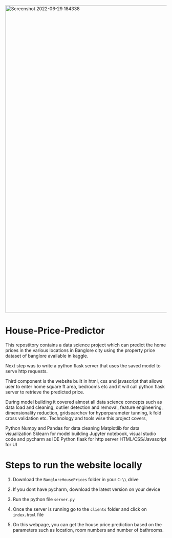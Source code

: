 <img width="960" alt="Screenshot 2022-06-29 184338" src="https://user-images.githubusercontent.com/87217567/176445070-dff98b7b-e592-4c99-96d0-11e00e724d01.png">

# House-Price-Predictor
This repostitory contains a data science project which can predict the home prices in the various locations in Banglore city using the property price dataset of banglore available in kaggle.

Next step was to write a python flask server that uses the saved model to serve http requests.

Third component is the website built in html, css and javascript that allows user to enter home square ft area, bedrooms etc and it will call python flask server to retrieve the predicted price.

During model building it covered almost all data science concepts such as data load and cleaning, outlier detection and removal, feature engineering, dimensionality reduction, gridsearchcv for hyperparameter tunning, k fold cross validation etc. Technology and tools wise this project covers,

Python
Numpy and Pandas for data cleaning
Matplotlib for data visualization
Sklearn for model building
Jupyter notebook, visual studio code and pycharm as IDE
Python flask for http server
HTML/CSS/Javascript for UI

# Steps to run the website locally
1. Download the `BangloreHousePrices` folder in your `C:\\` drive

2. If you dont have pycharm, download the latest version on your device

3. Run the python file `server.py` 

4. Once the server is running go to the `clients` folder and click on `index.html` file

5. On this webpage, you can get the house price prediction based on the parameters such as location, room numbers and number of bathrooms.
  
